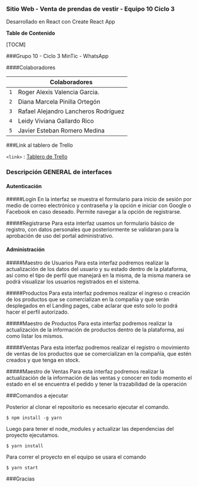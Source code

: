 ### Sitio Web - Venta de prendas de vestir - Equipo 10  Ciclo 3

Desarrollado en React con  Create React App

**Table de Contenido**

[TOCM]

###Grupo 10 - Ciclo 3 MinTic - WhatsApp

####Colaboradores


|  | Colaboradores                    |
| ------------- | ------------------------------ |
| `1`   | Roger Alexis Valencia Garcia.       |
| `2`   | Diana Marcela Pinilla Ortegón     |
| `3`   | Rafael Alejandro Lancheros Rodríguez     |
| `4`   | Leidy Viviana Gallardo Rico     |
| `5`   | Javier Esteban Romero Medina     |


###Link al tablero de Trello

`<link>` : [Tablero de Trello ](https://trello.com/invite/b/t2gHdrIk/a17019d3002206077d24e6f8f3b0bcd4/scrum-equipo-10 "Tablero de Trello")


### Descripción GENERAL de interfaces

#### Autenticación
#####Login
En la interfaz se muestra el formulario para inicio de sesión por medio de correo electrónico y contraseña y la opción e iniciar con Google o Facebook en caso deseado.
Permite navegar a la opción de registrarse.

#####Registrarse
Para esta interfaz usamos un formulario básico de registro, con datos personales que posteriormente se validaran para la aprobación de uso del portal administrativo.

#### Administración

#####Maestro de Usuarios
Para esta interfaz podremos realizar la actualización de los datos del usuario y su estado dentro de la plataforma, así como el tipo de perfil que manejará en la misma, de la misma manera se podrá visualizar los usuarios registrados en el sistema.

#####Productos
Para esta interfaz podremos realizar el ingreso o creación de los productos que se comercializan en la compañía y que serán desplegados en el Landing pages, cabe aclarar que esto solo lo podrá hacer el perfil autorizado.

#####Maestro de Productos
Para esta interfaz podremos realizar la actualización de la información de productos dentro de la plataforma, así como listar los mismos.

#####Ventas
Para esta interfaz podremos realizar el registro o movimiento de ventas de los productos que se comercializan en la compañía, que estén creados y que tenga en stock.

#####Maestro de Ventas
Para esta interfaz podremos realizar la actualización de la información de las ventas y conocer en todo momento el estado en el se encuentra el pedido y tener la trazabilidad de la operación

###Comandos a ejecutar

Posterior al clonar el repositorio es necesario ejecutar el comando.

`$ npm install -g yarn`

Luego para tener el node_modules y actualizar las dependencias del proyecto ejecutamos.

`$ yarn install`

Para correr el proyecto en el equipo se usara el comando

`$ yarn start`

###Gracias
